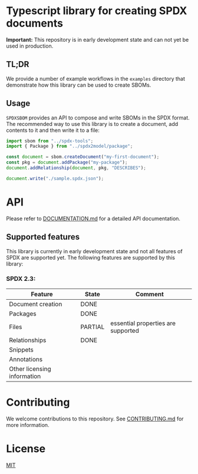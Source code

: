 # Typescript library for creating SPDX documents

**Important:** This repository is in early development state and can not yet be used in production.

## TL;DR

We provide a number of example workflows in the `examples` directory that demonstrate how this library can be used to create SBOMs.

## Usage
`SPDXSBOM` provides an API to compose and write SBOMs in the SPDX format.
The recommended way to use this library is to create a document, add contents to it and then write it to a file:

```javascript
import sbom from "../spdx-tools";
import { Package } from "../spdx2model/package";

const document = sbom.createDocument("my-first-document");
const pkg = document.addPackage("my-package");
document.addRelationship(document, pkg, "DESCRIBES");

document.write("./sample.spdx.json");
```

# API
Please refer to [DOCUMENTATION.md](DOCUMENTATION.md) for a detailed API documentation.

## Supported features
This library is currently in early development state and not all features of SPDX are supported yet.
The following features are supported by this library:


### SPDX 2.3:
| Feature | State | Comment |
| ------- | ----- | ------- |
| Document creation | DONE
| Packages | DONE
| Files | PARTIAL | essential properties are supported
| Relationships | DONE
| Snippets |  
| Annotations | 
| Other licensing information |

# Contributing
We welcome contributions to this repository.
See [CONTRIBUTING.md](CONTRIBUTING.md) for more information.

# License
[MIT](LICENSE)

